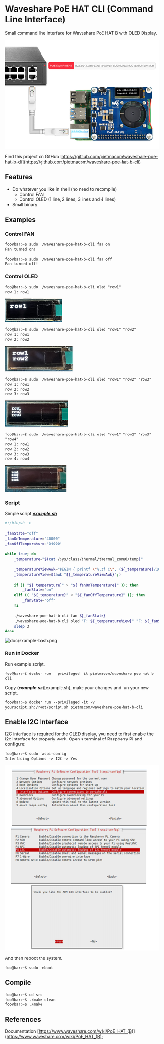 # Waveshare PoE HAT CLI (Command Line Interface)
Small command line interface for Waveshare PoE HAT B with OLED Display. 

![doc/PoE-HAT-B-details-5.png](doc/PoE-HAT-B-details-5.png)

Find this project on GitHub [https://github.com/pietmacom/waveshare-poe-hat-b-cli](https://github.com/pietmacom/waveshare-poe-hat-b-cli)

## Features

 - Do whatever you like in shell (no need to recompile)
   - Control FAN
   - Control OLED (1 line, 2 lines, 3 lines and 4 lines)
 - Small binary

## Examples

### Control FAN

```shell
foo@bar:~$ sudo ./waveshare-poe-hat-b-cli fan on
Fan turned on!

foo@bar:~$ sudo ./waveshare-poe-hat-b-cli fan off
Fan turned off!
```

### Control OLED

```shell
foo@bar:~$ sudo ./waveshare-poe-hat-b-cli oled "row1"
row 1: row1
```
<div style="width: 50%; height: 50%">

![doc/example-1rows.png](doc/example-1rows.png)

</div>

```shell
foo@bar:~$ sudo ./waveshare-poe-hat-b-cli oled "row1" "row2"
row 1: row1
row 2: row2
```
<div style="width: 50%; height: 50%">

![doc/example-2rows.png](doc/example-2rows.png)

</div>

```shell
foo@bar:~$ sudo ./waveshare-poe-hat-b-cli oled "row1" "row2" "row3"
row 1: row1
row 2: row2
row 3: row3
```
<div style="width: 50%; height: 50%">

![doc/example-3rows.png](doc/example-3rows.png)

</div>

```shell
foo@bar:~$ sudo ./waveshare-poe-hat-b-cli oled "row1" "row2" "row3" "row4"
row 1: row1
row 2: row2
row 3: row3
row 4: row4
```
<div style="width: 50%; height: 50%">

![doc/example-4rows.png](doc/example-4rows.png)

</div>

### Script

Simple script [***example.sh***](example.sh)

```bash
#!/bin/sh -e

_fanState="off"
_fanOnTemperature="40000"
_fanOffTemperature="34000"

while true; do
    _temperature="$(cat /sys/class/thermal/thermal_zone0/temp)"

    _temperatureViewAwk="BEGIN { printf \"%.2f C\", (${_temperature}/1000) }"
    _temperatureView=$(awk "${_temperatureViewAwk}";)

    if (( "${_temperature}" > "${_fanOnTemperature}" )); then
        _fanState="on"
    elif (( "${_temperature}" < "${_fanOffTemperature}" )); then
        _fanState="off"
    fi

    ./waveshare-poe-hat-b-cli fan ${_fanState}
    ./waveshare-poe-hat-b-cli oled "T: ${_temperatureView}" "F: ${_fanState}"
    sleep 3
done
````
<div style="width: 50%; height: 50%">

![doc/example-bash.png](doc/example-bash.png)

</div>

### Run In Docker

Run example script.

```shell
foo@bar:~$ docker run --privileged -it pietmacom/waveshare-poe-hat-b-cli
```

Copy (***example.sh***)[example.sh], make your changes and run your new script.

```shell
foo@bar:~$ docker run --privileged -it -v yourscript.sh:/root/script.sh pietmacom/waveshare-poe-hat-b-cli
```

## Enable I2C Interface

I2C interface is required for the OLED display, you need to first enable the i2c interface for properly work.
Open a terminal of Raspberry Pi and configure:

```shell
foo@bar:~$ sudo raspi-config
Interfacing Options -> I2C -> Yes
```

![doc/enable-i2c.png](doc/enable-i2c.png)

And then reboot the system.

```shell
foo@bar:~$ sudo reboot
```

## Compile

```shell
foo@bar:~$ cd src
foo@bar:~$ ./make clean
foo@bar:~$ ./make
```
 
## References

Documentation [https://www.waveshare.com/wiki/PoE_HAT_(B)](https://www.waveshare.com/wiki/PoE_HAT_(B))
